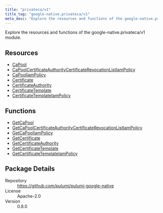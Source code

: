 ```yaml
---
title: "privateca/v1"
title_tag: "google-native.privateca/v1"
meta_desc: "Explore the resources and functions of the google-native.privateca/v1 module."
---
```


<!-- WARNING: this file was generated by Pulumi Docs Generator. -->
<!-- Do not edit by hand unless you're certain you know what you are doing! -->

Explore the resources and functions of the google-native.privateca/v1 module.

<h2 id="resources">Resources</h2>
<ul class="api">
    <li><a href="capool" title="CaPool"><span class="symbol resource"></span>CaPool</a></li>
    <li><a href="capoolcertificateauthoritycertificaterevocationlistiampolicy" title="CaPoolCertificateAuthorityCertificateRevocationListIamPolicy"><span class="symbol resource"></span>CaPoolCertificateAuthorityCertificateRevocationListIamPolicy</a></li>
    <li><a href="capooliampolicy" title="CaPoolIamPolicy"><span class="symbol resource"></span>CaPoolIamPolicy</a></li>
    <li><a href="certificate" title="Certificate"><span class="symbol resource"></span>Certificate</a></li>
    <li><a href="certificateauthority" title="CertificateAuthority"><span class="symbol resource"></span>CertificateAuthority</a></li>
    <li><a href="certificatetemplate" title="CertificateTemplate"><span class="symbol resource"></span>CertificateTemplate</a></li>
    <li><a href="certificatetemplateiampolicy" title="CertificateTemplateIamPolicy"><span class="symbol resource"></span>CertificateTemplateIamPolicy</a></li>
</ul>

<h2 id="functions">Functions</h2>
<ul class="api">
    <li><a href="getcapool" title="GetCaPool"><span class="symbol function"></span>GetCaPool</a></li>
    <li><a href="getcapoolcertificateauthoritycertificaterevocationlistiampolicy" title="GetCaPoolCertificateAuthorityCertificateRevocationListIamPolicy"><span class="symbol function"></span>GetCaPoolCertificateAuthorityCertificateRevocationListIamPolicy</a></li>
    <li><a href="getcapooliampolicy" title="GetCaPoolIamPolicy"><span class="symbol function"></span>GetCaPoolIamPolicy</a></li>
    <li><a href="getcertificate" title="GetCertificate"><span class="symbol function"></span>GetCertificate</a></li>
    <li><a href="getcertificateauthority" title="GetCertificateAuthority"><span class="symbol function"></span>GetCertificateAuthority</a></li>
    <li><a href="getcertificatetemplate" title="GetCertificateTemplate"><span class="symbol function"></span>GetCertificateTemplate</a></li>
    <li><a href="getcertificatetemplateiampolicy" title="GetCertificateTemplateIamPolicy"><span class="symbol function"></span>GetCertificateTemplateIamPolicy</a></li>
</ul>

<h2 id="package-details">Package Details</h2>
<dl class="package-details">
	<dt>Repository</dt>
	<dd><a href="https://github.com/pulumi/pulumi-google-native">https://github.com/pulumi/pulumi-google-native</a></dd>
	<dt>License</dt>
	<dd>Apache-2.0</dd>
	<dt>Version</dt>
	<dd>0.8.0</dd>
</dl>

